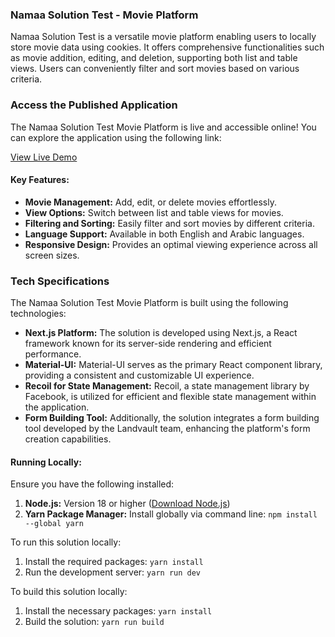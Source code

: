 ### Namaa Solution Test - Movie Platform

Namaa Solution Test is a versatile movie platform enabling users to locally store movie data using cookies. It offers comprehensive functionalities such as movie addition, editing, and deletion, supporting both list and table views. Users can conveniently filter and sort movies based on various criteria.

### Access the Published Application

The Namaa Solution Test Movie Platform is live and accessible online! You can explore the application using the following link:

[View Live Demo](https://namaa-solutions-movie-platform.vercel.app/en)

#### Key Features:
- **Movie Management:** Add, edit, or delete movies effortlessly.
- **View Options:** Switch between list and table views for movies.
- **Filtering and Sorting:** Easily filter and sort movies by different criteria.
- **Language Support:** Available in both English and Arabic languages.
- **Responsive Design:** Provides an optimal viewing experience across all screen sizes.

### Tech Specifications

The Namaa Solution Test Movie Platform is built using the following technologies:

- **Next.js Platform:** The solution is developed using Next.js, a React framework known for its server-side rendering and efficient performance.
- **Material-UI:** Material-UI serves as the primary React component library, providing a consistent and customizable UI experience.
- **Recoil for State Management:** Recoil, a state management library by Facebook, is utilized for efficient and flexible state management within the application.
- **Form Building Tool:** Additionally, the solution integrates a form building tool developed by the Landvault team, enhancing the platform's form creation capabilities.


#### Running Locally:
Ensure you have the following installed:
1. **Node.js:** Version 18 or higher ([Download Node.js](https://nodejs.org/en/download))
2. **Yarn Package Manager:** Install globally via command line: `npm install --global yarn`

To run this solution locally:
1. Install the required packages: `yarn install`
2. Run the development server: `yarn run dev`

To build this solution locally:
1. Install the necessary packages: `yarn install`
2. Build the solution: `yarn run build`
